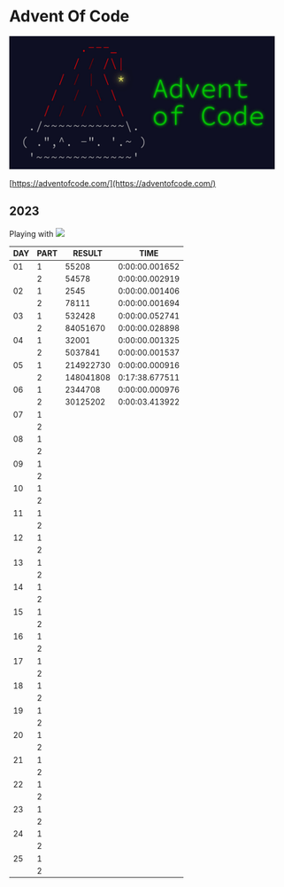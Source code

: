 # Advent Of Code

<img src="img.jpg" height=240px>

[https://adventofcode.com/](https://adventofcode.com/)


## 2023
Playing with ![](https://img.shields.io/badge/Python-3776AB?style=for-the-badge&logo=python&logoColor=black) 
<!-- and ![](https://img.shields.io/badge/JavaScript-F7DF1E?style=for-the-badge&logo=javascript&logoColor=black) -->

|DAY | PART | RESULT      | TIME |
|----|------|-------------|------|
|01  |   1  |  55208      |  0:00:00.001652 |
|    |   2  |  54578      |  0:00:00.002919 |
|02  |   1  |  2545       |  0:00:00.001406 |
|    |   2  |  78111      |  0:00:00.001694 |
|03  |   1  |  532428     |  0:00:00.052741 |
|    |   2  |  84051670   |  0:00:00.028898 |
|04  |   1  |  32001      |  0:00:00.001325 |
|    |   2  |  5037841    |  0:00:00.001537 |
|05  |   1  |  214922730  |  0:00:00.000916 |
|    |   2  |  148041808  |  0:17:38.677511 | 
|06  |   1  |  2344708    |  0:00:00.000976 |
|    |   2  |  30125202   |  0:00:03.413922 |
|07  |   1  |     |   |
|    |   2  |     |   |
|08  |   1  |     |   |
|    |   2  |     |   |
|09  |   1  |     |   |
|    |   2  |     |   |
|10  |   1  |     |   |
|    |   2  |     |   |
|11  |   1  |     |   |
|    |   2  |     |   |
|12  |   1  |     |   |
|    |   2  |     |   |
|13  |   1  |     |   |
|    |   2  |     |   |
|14  |   1  |     |   |
|    |   2  |     |   |
|15  |   1  |     |   |
|    |   2  |     |   |
|16  |   1  |     |   |
|    |   2  |     |   |
|17  |   1  |     |   |
|    |   2  |     |   |
|18  |   1  |     |   |
|    |   2  |     |   |
|19  |   1  |     |   |
|    |   2  |     |   |
|20  |   1  |     |   |
|    |   2  |     |   |
|21  |   1  |     |   |
|    |   2  |     |   |
|22  |   1  |     |   |
|    |   2  |     |   |
|23  |   1  |     |   |
|    |   2  |     |   |
|24  |   1  |     |   |
|    |   2  |     |   |
|25  |   1  |     |   |
|    |   2  |     |   |


